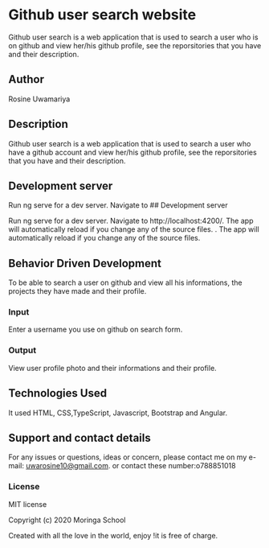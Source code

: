 # Github user search website

Github user search is a web application that is used to search a user who is on github and view her/his github profile, see the reporsitories that you have and their description.

## Author

Rosine Uwamariya

## Description

Github user search is a web application that is used to search a user who have a github account and view her/his github profile, see the reporsitories that you have and their description.

## Development server

Run ng serve for a dev server. Navigate to ## Development server

Run ng serve for a dev server. Navigate to http://localhost:4200/. The app will automatically reload if you change any of the source files.
. The app will automatically reload if you change any of the source files.

## Behavior Driven Development

To be able to search a user on github and view all his informations, the projects they have made and their profile.

### Input

Enter a username you use on github on search form.

### Output

View user profile photo and their informations and their profile.

## Technologies Used

It used HTML, CSS,TypeScript, Javascript, Bootstrap and Angular.

## Support and contact details

For any issues or questions, ideas or concern, please contact me on my e-mail: uwarosine10@gmail.com. or contact these number:o788851018

### License

MIT license

Copyright (c) 2020 Moringa School

Created with all the love in the world, enjoy !it is free of charge.